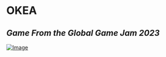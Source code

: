 # OKEA
## _Game From the Global Game Jam 2023_
[![Image](https://ggj.s3.amazonaws.com/styles/game_content__wide/games/screenshots/2023/02/103827/screenshot_2023-02-05_at_14.png)](https://globalgamejam.org/2023/games/okea-4)
